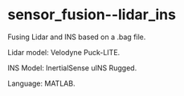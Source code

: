 # sensor_fusion--lidar_ins

Fusing Lidar and INS based on a .bag file.

Lidar model: Velodyne Puck-LITE.

INS Model: InertialSense uINS Rugged.

Language: MATLAB.

